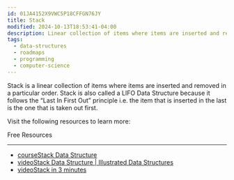 ```yaml
---
id: 01JA4152X9VWC5P18CFFGN76JY
title: Stack
modified: 2024-10-13T18:53:41-04:00
description: Linear collection of items where items are inserted and removed in a particular order. LIFO
tags:
  - data-structures
  - roadmaps
  - programming
  - computer-science
---
```

Stack is a linear collection of items where items are inserted and removed in a particular order. Stack is also called a LIFO Data Structure because it follows the “Last In First Out” principle i.e. the item that is inserted in the last is the one that is taken out first.

Visit the following resources to learn more:

Free Resources

---

- [courseStack Data Structure](https://www.coursera.org/lecture/data-structures/stacks-UdKzQ)
- [videoStack Data Structure | Illustrated Data Structures](https://www.youtube.com/watch?v=I5lq6sCuABE)
- [videoStack in 3 minutes](https://www.youtube.com/watch?v=KcT3aVgrrpU)